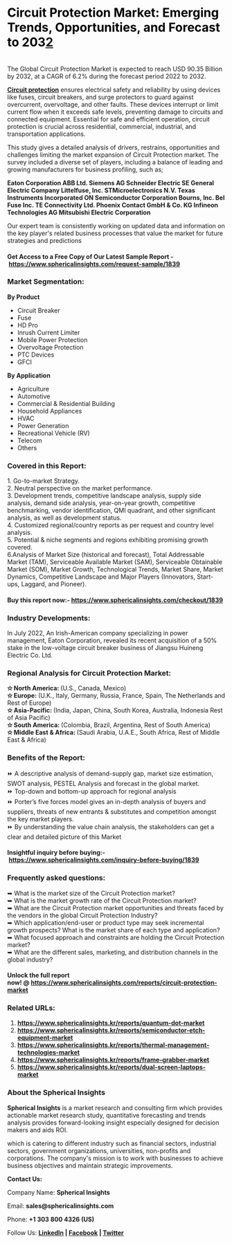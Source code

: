 <div class="content-body__description">
<div class="content-body__description">
<div class="content-body__description">
<h1><span style="color: #000000;">Circuit Protection Market: Emerging Trends, Opportunities, and Forecast to 203</span><a href="https://fortunetelleroracle.com/g-blog/circuit-protection-market--emerging-trends--opportunities--and-forecast-to-2032-995580">2</a></h1>
<div class="content-body__detail">&nbsp;
<div class="content-body__description">The Global Circuit Protection Market is expected to reach USD 90.35 Billion by 2032, at a CAGR of 6.2% during the forecast period 2022 to 2032.</div>
<div class="content-body__detail">
<section id="section_0" class="entry fr-view">
<p><a href="https://www.sphericalinsights.com/reports/circuit-protection-market" target="_blank" rel="noopener"><strong>Circuit protection</strong></a>&nbsp;ensures electrical safety and reliability by using devices like fuses, circuit breakers, and surge protectors to guard against overcurrent, overvoltage, and other faults. These devices interrupt or limit current flow when it exceeds safe levels, preventing damage to circuits and connected equipment. Essential for safe and efficient operation, circuit protection is crucial across residential, commercial, industrial, and transportation applications.</p>
<p>This study gives a detailed analysis of drivers, restrains, opportunities and challenges limiting the market expansion of Circuit Protection market. The survey included a diverse set of players, including a balance of leading and growing manufacturers for business profiling, such as;</p>
<p><strong>Eaton Corporation ABB Ltd. Siemens AG Schneider Electric SE General Electric Company Littelfuse, Inc. STMicroelectronics N.V. Texas Instruments Incorporated ON Semiconductor Corporation Bourns, Inc. Bel Fuse Inc. TE Connectivity Ltd. Phoenix Contact GmbH &amp; Co. KG Infineon Technologies AG Mitsubishi Electric Corporation</strong></p>
<p>Our expert team is consistently working on updated data and information on the key player's related business processes that value the market for future strategies and predictions</p>
<h4><strong>Get Access to a Free Copy of Our Latest Sample Report -&nbsp;<a href="https://www.sphericalinsights.com/request-sample/1839" target="_blank" rel="noopener">https://www.sphericalinsights.com/request-sample/1839</a></strong></h4>
<h3><strong>Market Segmentation:</strong></h3>
<p><strong>By Product</strong></p>
<ul>
<li>Circuit Breaker</li>
<li>Fuse</li>
<li>HD Pro</li>
<li>Inrush Current Limiter</li>
<li>Mobile Power Protection</li>
<li>Overvoltage Protection</li>
<li>PTC Devices</li>
<li>GFCI</li>
</ul>
<p><strong>By Application</strong></p>
<ul>
<li>Agriculture</li>
<li>Automotive</li>
<li>Commercial &amp; Residential Building</li>
<li>Household Appliances</li>
<li>HVAC</li>
<li>Power Generation</li>
<li>Recreational Vehicle (RV)</li>
<li>Telecom</li>
<li>Others</li>
</ul>
<h3>Covered in this Report:</h3>
<p>1. Go-to-market Strategy.<br />2. Neutral perspective on the market performance.<br />3. Development trends, competitive landscape analysis, supply side analysis, demand side analysis, year-on-year growth, competitive benchmarking, vendor identification, QMI quadrant, and other significant analysis, as well as development status.<br />4. Customized regional/country reports as per request and country level analysis.<br />5. Potential &amp; niche segments and regions exhibiting promising growth covered.<br />6.Analysis of Market Size (historical and forecast), Total Addressable Market (TAM), Serviceable Available Market (SAM), Serviceable Obtainable Market (SOM), Market Growth, Technological Trends, Market Share, Market Dynamics, Competitive Landscape and Major Players (Innovators, Start-ups, Laggard, and Pioneer).</p>
<h4>Buy this report now:-&nbsp;<a href="https://www.sphericalinsights.com/checkout/1839" target="_blank" rel="noopener">https://www.sphericalinsights.com/checkout/1839</a></h4>
<h3>Industry Developments:</h3>
<p>In July 2022, An Irish-American company specializing in power management, Eaton Corporation, revealed its recent acquisition of a 50% stake in the low-voltage circuit breaker business of Jiangsu Huineng Electric Co. Ltd.</p>
<h3><strong>Regional Analysis for Circuit Protection Market:</strong></h3>
<p><strong>✫ North America:&nbsp;</strong>(U.S., Canada, Mexico)<br /><strong>✫ Europe:&nbsp;</strong>(U.K., Italy, Germany, Russia, France, Spain, The Netherlands and Rest of Europe)<br /><strong>✫ Asia-Pacific:&nbsp;</strong>(India, Japan, China, South Korea, Australia, Indonesia Rest of Asia Pacific)<br /><strong>✫ South America:&nbsp;</strong>(Colombia, Brazil, Argentina, Rest of South America)<br /><strong>✫ Middle East &amp; Africa:&nbsp;</strong>(Saudi Arabia, U.A.E., South Africa, Rest of Middle East &amp; Africa)</p>
<h3>Benefits of the Report:</h3>
<p>⏩ A descriptive analysis of demand-supply gap, market size estimation, SWOT analysis, PESTEL Analysis and forecast in the global market.<br />⏩ Top-down and bottom-up approach for regional analysis<br />⏩ Porter&rsquo;s five forces model gives an in-depth analysis of buyers and suppliers, threats of new entrants &amp; substitutes and competition amongst the key market players.<br />⏩ By understanding the value chain analysis, the stakeholders can get a clear and detailed picture of this Market</p>
<h4>Insightful inquiry before buying:-&nbsp;<a href="https://www.sphericalinsights.com/inquiry-before-buying/1839" target="_blank" rel="noopener">https://www.sphericalinsights.com/inquiry-before-buying/1839</a></h4>
<h3>Frequently asked questions:</h3>
<p>➥ What is the market size of the Circuit Protection market?<br />➥ What is the market growth rate of the Circuit Protection market?<br />➥ What are the Circuit Protection market opportunities and threats faced by the vendors in the global Circuit Protection Industry?<br />➥ Which application/end-user or product type may seek incremental growth prospects? What is the market share of each type and application?<br />➥ What focused approach and constraints are holding the Circuit Protection market?<br />➥ What are the different sales, marketing, and distribution channels in the global industry?</p>
<h4>Unlock the full report now!&nbsp;@&nbsp;<a href="https://www.sphericalinsights.com/reports/circuit-protection-market" target="_blank" rel="noopener">https://www.sphericalinsights.com/reports/circuit-protection-market</a></h4>
<h3><strong>Related URLs:</strong></h3>
<ol>
<li><strong><a href="https://www.sphericalinsights.kr/reports/quantum-dot-market">https://www.sphericalinsights.kr/reports/quantum-dot-market</a></strong></li>
<li><strong><a href="https://www.sphericalinsights.kr/reports/semiconductor-etch-equipment-market">https://www.sphericalinsights.kr/reports/semiconductor-etch-equipment-market</a></strong></li>
<li><strong><a href="https://www.sphericalinsights.kr/reports/thermal-management-technologies-market">https://www.sphericalinsights.kr/reports/thermal-management-technologies-market</a></strong></li>
<li><strong><a href="https://www.sphericalinsights.kr/reports/frame-grabber-market">https://www.sphericalinsights.kr/reports/frame-grabber-market</a></strong></li>
<li><strong><a href="https://www.sphericalinsights.kr/reports/dual-screen-laptops-market">https://www.sphericalinsights.kr/reports/dual-screen-laptops-market</a>&nbsp;<br /></strong></li>
</ol>
<h3><strong>About the Spherical Insights</strong></h3>
<p><strong>Spherical Insights</strong>&nbsp;is a market research and consulting firm which provides actionable market research study, quantitative forecasting and trends analysis provides forward-looking insight especially designed for decision makers and aids ROI.</p>
<p>which is catering to different industry such as financial sectors, industrial sectors, government organizations, universities, non-profits and corporations. The company's mission is to work with businesses to achieve business objectives and maintain strategic improvements.</p>
<p><strong>Contact Us:</strong></p>
<p>Company Name:&nbsp;<strong>Spherical Insights</strong></p>
<p>Email:&nbsp;<strong>sales@sphericalinsights.com</strong></p>
<p>Phone:&nbsp;<strong>+1 303 800 4326 (US)</strong></p>
<p>Follow Us:&nbsp;<strong><a href="https://www.linkedin.com/company/spherical-insight/"><u>LinkedIn</u></a>&nbsp;|&nbsp;<a href="https://www.facebook.com/sphericalinsights22" target="_blank" rel="noopener"><u>Facebook</u></a>&nbsp;|&nbsp;<a href="https://twitter.com/SInsights_US"><u>Twitter</u></a></strong></p>
</section>
</div>
</div>
</div>
</div>
</div>
